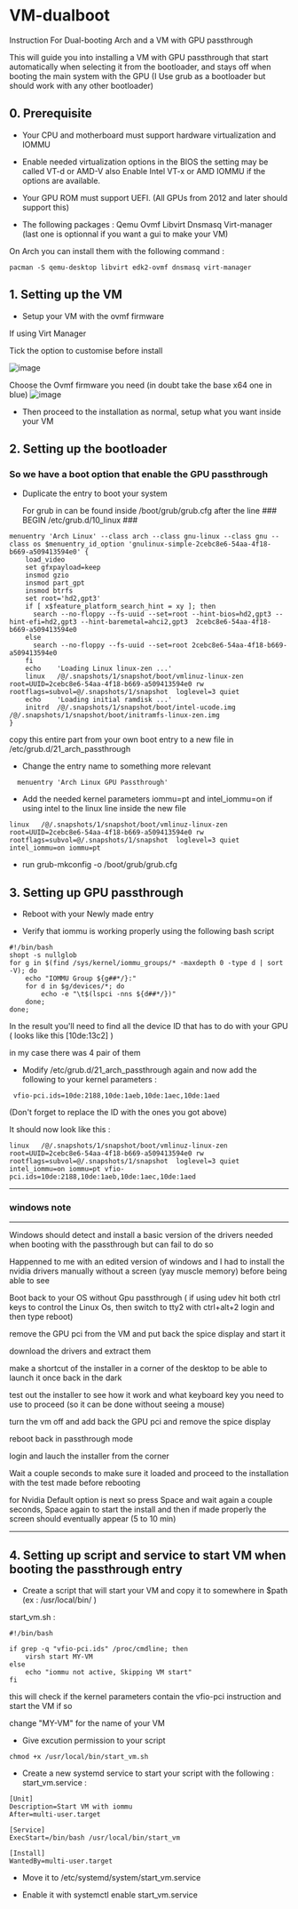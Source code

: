 # VM-dualboot
Instruction For Dual-booting Arch and a VM with GPU passthrough

This will guide you into installing a VM with GPU passthrough that start automatically when selecting it from the bootloader, and stays off when booting the main system with the GPU
(I Use grub as a bootloader but should work with any other bootloader)


## 0. Prerequisite
- Your CPU and motherboard must support hardware virtualization and IOMMU 

- Enable needed virtualization options in the BIOS the setting may be called VT-d or AMD-V also Enable Intel VT-x or AMD IOMMU if the options are available.

- Your GPU ROM must support UEFI. (All GPUs from 2012 and later should support this)

- The following packages : Qemu Ovmf Libvirt Dnsmasq Virt-manager (last one is optionnal if you want a gui to make your VM)

On Arch you can install them with the following command :
```
pacman -S qemu-desktop libvirt edk2-ovmf dnsmasq virt-manager
```

## 1. Setting up the VM

- Setup your VM with the ovmf firmware

If using Virt Manager

Tick the option to customise before install

![image](https://github.com/K-arch27/VM-dualboot/assets/98610690/4a52f965-2dbe-4b89-b750-47a677ed6e2d)

Choose the Ovmf firmware you need (in doubt take the base x64 one in blue)
![image](https://github.com/K-arch27/VM-dualboot/assets/98610690/1a5d397b-181c-4db7-b2f1-4886a258bfa6)

- Then proceed to the installation as normal, setup what you want inside your VM



## 2. Setting up the bootloader
### So we have a boot option that enable the GPU passthrough

- Duplicate the entry to boot your system

  For grub in can be found inside /boot/grub/grub.cfg after the line ### BEGIN /etc/grub.d/10_linux ###
  
```
menuentry 'Arch Linux' --class arch --class gnu-linux --class gnu --class os $menuentry_id_option 'gnulinux-simple-2cebc8e6-54aa-4f18-b669-a509413594e0' {
	load_video
	set gfxpayload=keep
	insmod gzio
	insmod part_gpt
	insmod btrfs
	set root='hd2,gpt3'
	if [ x$feature_platform_search_hint = xy ]; then
	  search --no-floppy --fs-uuid --set=root --hint-bios=hd2,gpt3 --hint-efi=hd2,gpt3 --hint-baremetal=ahci2,gpt3  2cebc8e6-54aa-4f18-b669-a509413594e0
	else
	  search --no-floppy --fs-uuid --set=root 2cebc8e6-54aa-4f18-b669-a509413594e0
	fi
	echo	'Loading Linux linux-zen ...'
	linux	/@/.snapshots/1/snapshot/boot/vmlinuz-linux-zen root=UUID=2cebc8e6-54aa-4f18-b669-a509413594e0 rw rootflags=subvol=@/.snapshots/1/snapshot  loglevel=3 quiet
	echo	'Loading initial ramdisk ...'
	initrd	/@/.snapshots/1/snapshot/boot/intel-ucode.img /@/.snapshots/1/snapshot/boot/initramfs-linux-zen.img
}
```
copy this entire part from your own boot entry to a new file in /etc/grub.d/21_arch_passthrough

- Change the entry name to something more relevant
```
  menuentry 'Arch Linux GPU Passthrough' 
```

- Add the needed kernel parameters iommu=pt and intel_iommu=on if using intel to the linux line inside the new file

```
linux	/@/.snapshots/1/snapshot/boot/vmlinuz-linux-zen root=UUID=2cebc8e6-54aa-4f18-b669-a509413594e0 rw rootflags=subvol=@/.snapshots/1/snapshot  loglevel=3 quiet intel_iommu=on iommu=pt
```
- run grub-mkconfig -o /boot/grub/grub.cfg

## 3. Setting up GPU passthrough

- Reboot with your Newly made entry

- Verify that iommu is working properly using the following bash script

```
#!/bin/bash
shopt -s nullglob
for g in $(find /sys/kernel/iommu_groups/* -maxdepth 0 -type d | sort -V); do
    echo "IOMMU Group ${g##*/}:"
    for d in $g/devices/*; do
        echo -e "\t$(lspci -nns ${d##*/})"
    done;
done;
```
In the result you'll need to find all the device ID that has to do with your GPU ( looks like this [10de:13c2] )

in my case there was 4 pair of them

- Modify /etc/grub.d/21_arch_passthrough again and now add the following to your kernel parameters :

```
 vfio-pci.ids=10de:2188,10de:1aeb,10de:1aec,10de:1aed
```
(Don't forget to replace the ID with the ones you got above)

It should now look like this : 
```
linux   /@/.snapshots/1/snapshot/boot/vmlinuz-linux-zen root=UUID=2cebc8e6-54aa-4f18-b669-a509413594e0 rw rootflags=subvol=@/.snapshots/1/snapshot  loglevel=3 quiet intel_iommu=on iommu=pt vfio-pci.ids=10de:2188,10de:1aeb,10de:1aec,10de:1aed
```

---
### windows note
---

Windows should detect and install a basic version of the drivers needed when booting with the passthrough but can fail to do so

Happenned to me with an edited version of windows and I had to install the nvidia drivers manually without a screen (yay muscle memory) before being able to see

Boot back to your OS without Gpu passthrough ( if using udev hit both ctrl keys to control the Linux Os, then switch to tty2 with ctrl+alt+2 login and then type reboot)

remove the GPU pci from the VM and put back the spice display and start it 

download the drivers and extract them 

make a shortcut of the installer in a corner of the desktop to be able to launch it once back in the dark

test out the installer to see how it work and what keyboard key you need to use to proceed (so it can be done without seeing a mouse)

turn the vm off and add back the GPU pci and remove the spice display

reboot back in passthrough mode

login and lauch the installer from the corner

Wait a couple seconds to make sure it loaded and proceed to the installation with the test made before rebooting

for Nvidia Default option is next so press Space and wait again a couple seconds, Space again to start the install and then if made properly the screen should eventually appear (5 to 10 min) 

---

## 4. Setting up script and service to start VM when booting the passthrough entry

- Create a script that will start your VM and copy it to somewhere in $path (ex : /usr/local/bin/ )

start_vm.sh :
```
#!/bin/bash

if grep -q "vfio-pci.ids" /proc/cmdline; then
    virsh start MY-VM
else
    echo "iommu not active, Skipping VM start"
fi
```
this will check if the kernel parameters contain the vfio-pci instruction and start the VM if so

change "MY-VM" for the name of your VM

- Give excution permission to your script

```
chmod +x /usr/local/bin/start_vm.sh
```

- Create a new systemd service to start your script with the following :
start_vm.service :

```
[Unit]
Description=Start VM with iommu
After=multi-user.target

[Service]
ExecStart=/bin/bash /usr/local/bin/start_vm

[Install]
WantedBy=multi-user.target
```

- Move it to /etc/systemd/system/start_vm.service

- Enable it with systemctl enable start_vm.service
